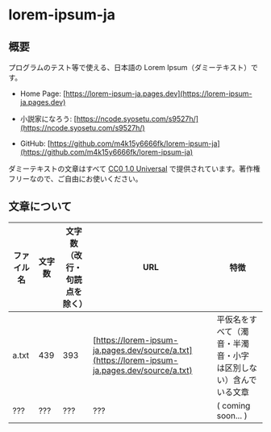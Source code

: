 
# lorem-ipsum-ja

## 概要

プログラムのテスト等で使える、日本語の Lorem Ipsum（ダミーテキスト）です。

- Home Page: [https://lorem-ipsum-ja.pages.dev](https://lorem-ipsum-ja.pages.dev)

- 小説家になろう: [https://ncode.syosetu.com/s9527h/](https://ncode.syosetu.com/s9527h/)

- GitHub: [https://github.com/m4k15y6666fk/lorem-ipsum-ja](https://github.com/m4k15y6666fk/lorem-ipsum-ja)

ダミーテキストの文章はすべて [CC0 1.0 Universal](https://creativecommons.org/publicdomain/zero/1.0/deed.ja) で提供されています。著作権フリーなので、ご自由にお使いください。

## 文章について

|ファイル名|文字数|文字数（改行・句読点を除く）|URL|特徴|
|--------|-----|------------------------|---|---|
|a.txt   |439  |393                     |[https://lorem-ipsum-ja.pages.dev/source/a.txt](https://lorem-ipsum-ja.pages.dev/source/a.txt)|平仮名をすべて（濁音・半濁音・小字 は区別しない）含んでいる文章|
|???     |???  |???                     |???|( coming soon... )|
